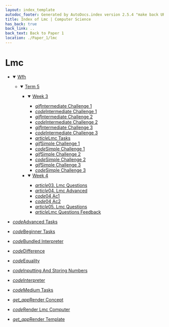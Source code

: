 ```yaml
---
layout: index_template
autodoc_footer: Generated by AutoDocs.index version 2.5.4 "make back URLs relative" ⓒ Starwort, 2020
title: Index of Lmc | Computer Science
has_back: true
back_link: ..
back_text: Back to Paper 1
location: ./Paper_1/lmc
---
```


# **Lmc**

- <details open><summary><a href='././wfh'>Wfh</a></summary>

  - <details open><summary><a href='././wfh/term_5'>Term 5</a></summary>

    - <details open><summary><a href='./wfh/term_5/week_3'>Week 3</a></summary>

      - <a href='./wfh/term_5/week_3/intermediate_challenge_1.gif'><i title='GIF file' class="material-icons">gif</i>Intermediate Challenge 1</a>
      - <a href='./wfh/term_5/week_3/intermediate_challenge_1.lmc'><i title='LMC file' class="material-icons">code</i>Intermediate Challenge 1</a>
      - <a href='./wfh/term_5/week_3/intermediate_challenge_2.gif'><i title='GIF file' class="material-icons">gif</i>Intermediate Challenge 2</a>
      - <a href='./wfh/term_5/week_3/intermediate_challenge_2.lmc'><i title='LMC file' class="material-icons">code</i>Intermediate Challenge 2</a>
      - <a href='./wfh/term_5/week_3/intermediate_challenge_3.gif'><i title='GIF file' class="material-icons">gif</i>Intermediate Challenge 3</a>
      - <a href='./wfh/term_5/week_3/intermediate_challenge_3.lmc'><i title='LMC file' class="material-icons">code</i>Intermediate Challenge 3</a>
      - <a href='./wfh/term_5/week_3/lmc_tasks.html'><i title='MD file' class="material-icons">article</i>Lmc Tasks</a>
      - <a href='./wfh/term_5/week_3/simple_challenge_1.gif'><i title='GIF file' class="material-icons">gif</i>Simple Challenge 1</a>
      - <a href='./wfh/term_5/week_3/simple_challenge_1.lmc'><i title='LMC file' class="material-icons">code</i>Simple Challenge 1</a>
      - <a href='./wfh/term_5/week_3/simple_challenge_2.gif'><i title='GIF file' class="material-icons">gif</i>Simple Challenge 2</a>
      - <a href='./wfh/term_5/week_3/simple_challenge_2.lmc'><i title='LMC file' class="material-icons">code</i>Simple Challenge 2</a>
      - <a href='./wfh/term_5/week_3/simple_challenge_3.gif'><i title='GIF file' class="material-icons">gif</i>Simple Challenge 3</a>
      - <a href='./wfh/term_5/week_3/simple_challenge_3.lmc'><i title='LMC file' class="material-icons">code</i>Simple Challenge 3</a>

      </details>
    - <details open><summary><a href='./wfh/term_5/week_4'>Week 4</a></summary>

      - <a href='./wfh/term_5/week_4/03._lmc_questions.html'><i title='MD file' class="material-icons">article</i>03. Lmc Questions</a>
      - <a href='./wfh/term_5/week_4/04._lmc_advanced.html'><i title='MD file' class="material-icons">article</i>04. Lmc Advanced</a>
      - <a href='./wfh/term_5/week_4/04_ac1.lmc'><i title='LMC file' class="material-icons">code</i>04 Ac1</a>
      - <a href='./wfh/term_5/week_4/04_ac2.lmc'><i title='LMC file' class="material-icons">code</i>04 Ac2</a>
      - <a href='./wfh/term_5/week_4/05._lmc_questions.html'><i title='MD file' class="material-icons">article</i>05. Lmc Questions</a>
      - <a href='./wfh/term_5/week_4/lmc_questions_feedback.html'><i title='MD file' class="material-icons">article</i>Lmc Questions Feedback</a>

      </details>

    </details>

  </details>
- <a href='./advanced_tasks.lmc'><i title='LMC file' class="material-icons">code</i>Advanced Tasks</a>
- <a href='./beginner_tasks.lmc'><i title='LMC file' class="material-icons">code</i>Beginner Tasks</a>
- <a href='./bundled_interpreter.py'><i title='PY file' class="material-icons">code</i>Bundled Interpreter</a>
- <a href='./difference.lmc'><i title='LMC file' class="material-icons">code</i>Difference</a>
- <a href='./equality.lmc'><i title='LMC file' class="material-icons">code</i>Equality</a>
- <a href='./inputting_and_storing_numbers.lmc'><i title='LMC file' class="material-icons">code</i>Inputting And Storing Numbers</a>
- <a href='./interpreter.py'><i title='PY file' class="material-icons">code</i>Interpreter</a>
- <a href='./medium_tasks.lmc'><i title='LMC file' class="material-icons">code</i>Medium Tasks</a>
- <a href='./render_concept'><i title=' file' class="material-icons">get_app</i>Render Concept</a>
- <a href='./render_lmc_computer.py'><i title='PY file' class="material-icons">code</i>Render Lmc Computer</a>
- <a href='./render_template'><i title=' file' class="material-icons">get_app</i>Render Template</a>

